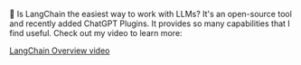 🤩 Is LangChain the easiest way to work with LLMs? It's an open-source tool and recently added ChatGPT Plugins. It provides so many capabilities that I find useful. Check out my video to learn more:

[LangChain Overview video](https://www.youtube.com/watch?v=kmbS6FDQh7c)

